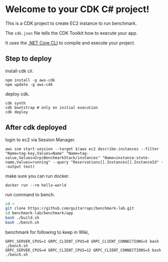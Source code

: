 # Welcome to your CDK C# project!

This is a CDK project to create EC2 instance to run benchmark.

The `cdk.json` file tells the CDK Toolkit how to execute your app.

It uses the [.NET Core CLI](https://docs.microsoft.com/dotnet/articles/core/) to compile and execute your project.

## Step to deploy

install cdk cli.

```shell
npm install -g aws-cdk
npm update -g aws-cdk
```

deploy cdk.

```shell
cdk synth
cdk bootstrap # only on initial execution
cdk deploy
```

## After cdk deployed

login to ec2 via Session Manager.

```shell
aws ssm start-session --target $(aws ec2 describe-instances --filter "Name=tag-key,Values=Name" "Name=tag-value,Values=GrpcBenchmarkStack/instances" "Name=instance-state-name,Values=running" --query "Reservations[].Instances[].InstanceId" --output text)
```

make sure you can run docker.

```shell
docker run --rm hello-world
```

run command to bench.

```sh
cd ~
git clone https://github.com/guitarrapc/benchmark-lab.git
cd benchmark-lab/benchmark/app
bash ./build.sh
bash ./bench.sh
```

benchmark for following to keep in Wiki,

```she
GRPC_SERVER_CPUS=1 GRPC_CLIENT_CPUS=8 GRPC_CLIENT_CONNECTIONS=5 bash ./bench.sh
GRPC_SERVER_CPUS=4 GRPC_CLIENT_CPUS=12 GRPC_CLIENT_CONNECTIONS=5 bash ./bench.sh
```
